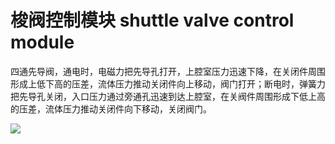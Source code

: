 # 梭阀控制模块 shuttle valve control module
四通先导阀，通电时，电磁力把先导孔打开，上腔室压力迅速下降，在关闭件周围形成上低下高的压差，流体压力推动关闭件向上移动，阀门打开；断电时，弹簧力把先导孔关闭，入口压力通过旁通孔迅速到达上腔室，在关阀件周围形成下低上高的压差，流体压力推动关闭件向下移动，关闭阀门。


![](..\..\..\photos\梭阀控制模块.jpg)
